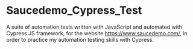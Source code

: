 # Saucedemo_Cypress_Test
A suite of automation tests written with JavaScript and automated with Cypress JS framework, for the website https://www.saucedemo.com/, in order to practice my automation testing skills with Cypress.

